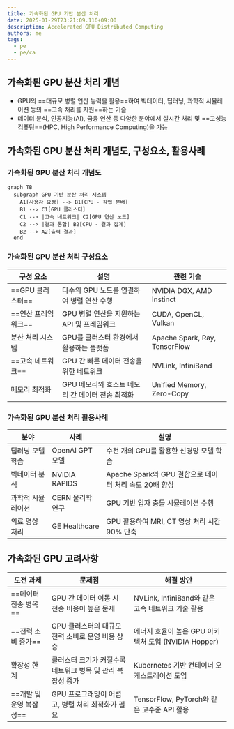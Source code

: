 ```yaml
---
title: 가속화된 GPU 기반 분산 처리
date: 2025-01-29T23:21:09.116+09:00
description: Accelerated GPU Distributed Computing
authors: me
tags:
  - pe
  - pe/ca
---
```


## 가속화된 GPU 분산 처리 개념

- GPU의 ==대규모 병렬 연산 능력을 활용==하여 빅데이터, 딥러닝, 과학적 시뮬레이션 등의 ==고속 처리를 지원==하는 기술
- 데이터 분석, 인공지능(AI), 금융 연산 등 다양한 분야에서 실시간 처리 및 ==고성능 컴퓨팅==(HPC, High Performance Computing)을 가능

## 가속화된 GPU 분산 처리 개념도, 구성요소, 활용사례

### 가속화된 GPU 분산 처리 개념도

```mermaid
graph TB
  subgraph GPU 기반 분산 처리 시스템
    A1[사용자 요청] --> B1[CPU - 작업 분배]
    B1 --> C1[GPU 클러스터]
    C1 --> |고속 네트워크| C2[GPU 연산 노드]
    C2 --> |결과 통합| B2[CPU - 결과 집계]
    B2 --> A2[출력 결과]
  end
```

### 가속화된 GPU 분산 처리 구성요소

| 구성 요소 | 설명 | 관련 기술 |
| --- | --- | --- |
| ==GPU 클러스터== | 다수의 GPU 노드를 연결하여 병렬 연산 수행 | NVIDIA DGX, AMD Instinct |
| ==연산 프레임워크== | GPU 병렬 연산을 지원하는 API 및 프레임워크 | CUDA, OpenCL, Vulkan |
| 분산 처리 시스템 | GPU를 클러스터 환경에서 활용하는 플랫폼 | Apache Spark, Ray, TensorFlow |
| ==고속 네트워크== | GPU 간 빠른 데이터 전송을 위한 네트워크 | NVLink, InfiniBand |
| 메모리 최적화 | GPU 메모리와 호스트 메모리 간 데이터 전송 최적화 | Unified Memory, Zero-Copy |

### 가속화된 GPU 분산 처리 활용사례

| 분야 | 사례 | 설명 |
| --- | --- | --- |
| 딥러닝 모델 학습 | OpenAI GPT 모델 | 수천 개의 GPU를 활용한 신경망 모델 학습 |
| 빅데이터 분석 | NVIDIA RAPIDS | Apache Spark와 GPU 결합으로 데이터 처리 속도 20배 향상 |
| 과학적 시뮬레이션 | CERN 물리학 연구 | GPU 기반 입자 충돌 시뮬레이션 수행 |
| 의료 영상 처리 | GE Healthcare | GPU 활용하여 MRI, CT 영상 처리 시간 90% 단축 |

## 가속화된 GPU 고려사항

| 도전 과제 | 문제점 | 해결 방안 |
| --- | --- | --- |
| ==데이터 전송 병목== | GPU 간 데이터 이동 시 전송 비용이 높은 문제 | NVLink, InfiniBand와 같은 고속 네트워크 기술 활용 |
| ==전력 소비 증가== | GPU 클러스터의 대규모 전력 소비로 운영 비용 상승 | 에너지 효율이 높은 GPU 아키텍처 도입 (NVIDIA Hopper) |
| 확장성 한계 | 클러스터 크기가 커질수록 네트워크 병목 및 관리 복잡성 증가 | Kubernetes 기반 컨테이너 오케스트레이션 도입 |
| ==개발 및 운영 복잡성== | GPU 프로그래밍이 어렵고, 병렬 처리 최적화가 필요 | TensorFlow, PyTorch와 같은 고수준 API 활용 |
